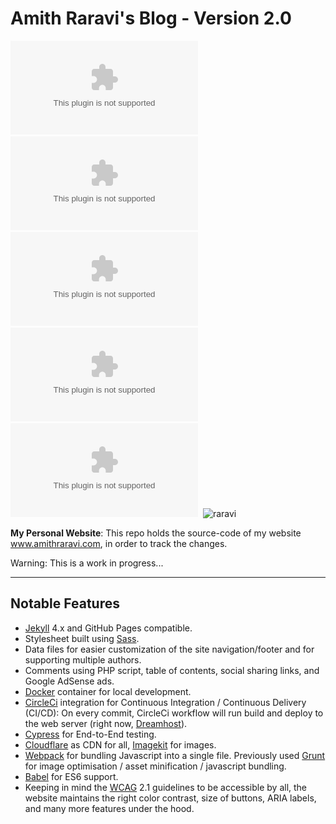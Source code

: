 # Amith Raravi's Blog - Version 2.0

![raravi](https://img.shields.io/github/license/raravi/amithraravi2.com)&nbsp;&nbsp;![raravi](https://img.shields.io/github/package-json/v/raravi/amithraravi2.com)&nbsp;&nbsp;![raravi](https://img.shields.io/circleci/build/github/raravi/amithraravi2.com)&nbsp;&nbsp;![raravi](https://img.shields.io/depfu/raravi/amithraravi2.com)&nbsp;&nbsp;![raravi](https://img.shields.io/github/last-commit/raravi/amithraravi2.com)&nbsp;&nbsp;![raravi](https://img.shields.io/website?url=https%3A%2F%2Fwww.amithraravi.com)

**My Personal Website**: This repo holds the source-code of my website www.amithraravi.com, in order to track the changes.

Warning: This is a work in progress...

---

## Notable Features

* [Jekyll](https://github.com/jekyll/jekyll) 4.x and GitHub Pages compatible.
* Stylesheet built using [Sass](https://sass-lang.com/).
* Data files for easier customization of the site navigation/footer and for supporting multiple authors.
* Comments using PHP script, table of contents, social sharing links, and Google AdSense ads.
* [Docker](https://www.docker.com/) container for local development.
* [CircleCi](https://circleci.com/) integration for Continuous Integration / Continuous Delivery (CI/CD): On every commit, CircleCi workflow will run build and deploy to the web server (right now, [Dreamhost](https://www.dreamhost.com/)).
* [Cypress](https://www.cypress.io/) for End-to-End testing.
* [Cloudflare](https://www.cloudflare.com/) as CDN for all, [Imagekit](https://imagekit.io/) for images.
* [Webpack](https://github.com/webpack/webpack) for bundling Javascript into a single file. Previously used [Grunt](https://github.com/gruntjs/grunt) for image optimisation / asset minification / javascript bundling.
* [Babel](https://github.com/babel/babel) for ES6 support.
* Keeping in mind the [WCAG](https://www.w3.org/WAI/tips/) 2.1 guidelines to be accessible by all, the website maintains the right color contrast, size of buttons, ARIA labels, and many more features under the hood.
